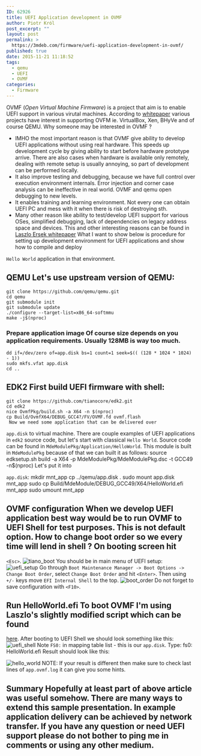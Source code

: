 ```yaml
---
ID: 62926
title: UEFI Application development in OVMF
author: Piotr Król
post_excerpt: ""
layout: post
permalink: >
  https://3mdeb.com/firmware/uefi-application-development-in-ovmf/
published: true
date: 2015-11-21 11:18:52
tags:
  - qemu
  - UEFI
  - OVMF
categories:
  - Firmware
---
```

OVMF (*Open Virtual Machine Firmware*) is a project that aim is to enable UEFI support in various virutal machines. According to [whitepaper][1] various projects have interest in supporting OVFM ie. VirtualBox, Xen, BHyVe and of course QEMU. Why someone may be interested in OVMF ? 
*   IMHO the most important reason is that OVMF give ability to develop UEFI applications without using real hardware. This speeds up development cycle by giving ability to start before hardware prototype arrive. There are also cases when hardware is available only remotely, dealing with remote setup is usually annoying, so part of development can be performed locally.
*   It also improve testing and debugging, because we have full control over execution environment internals. Error injection and corner case analysis can be ineffective in real world. OVMF and qemu open debugging to new levels.
*   It enables training and learning environment. Not every one can obtain UEFI PC and mess with it when there is risk of destroying sth.
*   Many other reason like ability to test/develop UEFI support for various OSes, simplified debugging, lack of dependencies on legacy address space and devices. This and other interesting reasons can be found in [Laszlo Ersek whitepaper][1] What I want to show below is procedure for setting up development environment for UEFI applications and show how to compile and deploy 

`Hello World` application in that environment. 
## QEMU Let's use upstream version of QEMU: 

    git clone https://github.com/qemu/qemu.git 
    cd qemu
    git submodule init
    git submodule update
    ./configure --target-list=x86_64-softmmu
    make -j$(nproc)
    

### Prepare application image Of course size depends on you application requirements. Usually 128MB is way too much. 

    dd if=/dev/zero of=app.disk bs=1 count=1 seek=$(( (128 * 1024 * 1024) - 1))
    sudo mkfs.vfat app.disk
    cd ..
    

## EDK2 First build UEFI firmware with shell: 

    git clone https://github.com/tianocore/edk2.git
    cd edk2
    nice OvmfPkg/build.sh -a X64 -n $(nproc)
    cp Build/OvmfX64/DEBUG_GCC4?/FV/OVMF.fd ovmf.flash
     Now we need some application that can be delivered over 

`app.disk` to virtual machine. There are couple examples of UEFI applications in `edk2` source code, but let's start with classical `Hello World`. Source code can be found in `MdeModulePkg/Application/HelloWorld`. This module is built in `MdeModulePkg` because of that we can built it as follows: 
    source edksetup.sh
    build -a X64 -p MdeModulePkg/MdeModulePkg.dsc -t GCC49 -n$(nproc)
     Let's put it into 

`app.disk`: 
    mkdir mnt_app
    cp ../qemu/app.disk .
    sudo mount app.disk mnt_app
    sudo cp Build/MdeModule/DEBUG_GCC49/X64/HelloWorld.efi mnt_app
    sudo umount mnt_app
    

## OVMF configuration When we develop UEFI application best way would be to run OVMF to UEFI Shell for test purposes. This is not default option. How to change boot order so we every time will lend in shell ? On booting screen hit 

`<Esc>`. ![tiano_boot][2] You should be in main menu of UEFI setup: ![uefi_setup][3] Go through `Boot Maintenance Manager -> Boot Options -> Change Boot Order`, select `Change Boot Order` and hit `<Enter>`. Then using `+/-` keys move `EFI Internal Shell` to the top. ![boot_order][4] Do not forget to save configuration with `<F10>`. 
## Run HelloWorld.efi To boot OVMF I'm using Laszlo's slightly modified script which can be found 

[here][5]. After booting to UEFI Shell we should look something like this: ![uefi_shell][6] Note `FS0:` in mapping table list - this is our `app.disk`. Type: 
    fs0:
    HelloWorld.efi
     Result should look like this: 

![hello_world][7] NOTE: If your result is different then make sure to check last lines of `app.ovmf.log` it can give you some hints. 
## Summary Hopefully at least part of above article was useful somehow. There are many ways to extend this sample presentation. In example application delivery can be achieved by network transfer. If you have any question or need UEFI support please do not bother to ping me in comments or using any other medium.

 [1]: http://www.linux-kvm.org/downloads/lersek/ovmf-whitepaper-c770f8c.txt
 [2]: https://3mdeb.com/wp-content/uploads/2017/07/tiano_boot.png
 [3]: https://3mdeb.com/wp-content/uploads/2017/07/uefi_setup.png
 [4]: https://3mdeb.com/wp-content/uploads/2017/07/boot_order.png
 [5]: https://raw.githubusercontent.com/pietrushnic/edk2/ovmf-helloworld/ovmf.sh
 [6]: https://3mdeb.com/wp-content/uploads/2017/07/uefi_shell.png
 [7]: https://3mdeb.com/wp-content/uploads/2017/07/hello_world.png